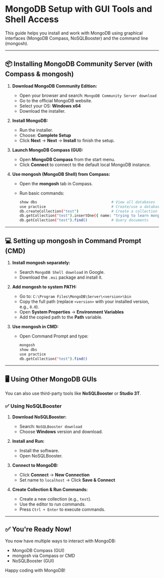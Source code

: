 # MongoDB Setup with GUI Tools and Shell Access

This guide helps you install and work with MongoDB using graphical interfaces (MongoDB Compass, NoSQLBooster) and the command line (mongosh).


---

## 📦 Installing MongoDB Community Server (with Compass & mongosh)

1. **Download MongoDB Community Edition:**
   - Open your browser and search: `MongoDB Community Server download`
   - Go to the official MongoDB website.
   - Select your OS: **Windows x64**
   - Download the installer.

2. **Install MongoDB:**
   - Run the installer.
   - Choose: **Complete Setup**
   - Click **Next** → **Next** → **Install** to finish the setup.

3. **Launch MongoDB Compass (GUI):**
   - Open **MongoDB Compass** from the start menu.
   - Click **Connect** to connect to the default local MongoDB instance.

4. **Use mongosh (MongoDB Shell) from Compass:**
   - Open the **mongosh** tab in Compass.
   - Run basic commands:

     ```bash
     show dbs                                  # View all databases
     use practice                              # Create/use a database named 'practice'
     db.createCollection("test")               # Create a collection
     db.getCollection("test").insertOne({ name: "trying to learn mongodb" })  # Insert document
     db.getCollection("test").find()           # Query documents
     ```

---

## 💻 Setting up mongosh in Command Prompt (CMD)

1. **Install mongosh separately:**
   - Search `MongoDB Shell download` in Google.
   - Download the `.msi` package and install it.

2. **Add mongosh to system PATH:**
   - Go to: `C:\Program Files\MongoDB\Server\<version>\bin`
   - Copy the full path (replace `<version>` with your installed version, e.g., `8.0`).
   - Open **System Properties** → **Environment Variables**
   - Add the copied path to the **Path** variable.

3. **Use mongosh in CMD:**
   - Open Command Prompt and type:

     ```bash
     mongosh
     show dbs
     use practice
     db.getCollection("test").find()
     ```

---

## 🖥️ Using Other MongoDB GUIs

You can also use third-party tools like **NoSQLBooster** or **Studio 3T**.

### ✅ Using NoSQLBooster

1. **Download NoSQLBooster:**
   - Search: `NoSQLBooster download`
   - Choose **Windows** version and download.

2. **Install and Run:**
   - Install the software.
   - Open NoSQLBooster.

3. **Connect to MongoDB:**
   - Click **Connect** → **New Connection**
   - Set name to `localhost` → Click **Save & Connect**

4. **Create Collection & Run Commands:**
   - Create a new collection (e.g., `test`).
   - Use the editor to run commands.
   - Press `Ctrl + Enter` to execute commands.

---

## ✅ You're Ready Now!


You now have multiple ways to interact with MongoDB:
- MongoDB Compass (GUI)
- mongosh via Compass or CMD
- NoSQLBooster (GUI)

Happy coding with MongoDB!
